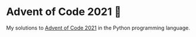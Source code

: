 # Advent of Code 2021 :christmas_tree:
My solutions to [Advent of Code 2021](https://adventofcode.com/2021) in the Python programming language.
